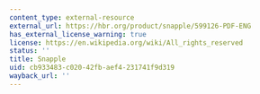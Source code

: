 ```yaml
---
content_type: external-resource
external_url: https://hbr.org/product/snapple/599126-PDF-ENG
has_external_license_warning: true
license: https://en.wikipedia.org/wiki/All_rights_reserved
status: ''
title: Snapple
uid: cb933483-c020-42fb-aef4-231741f9d319
wayback_url: ''
---
```

